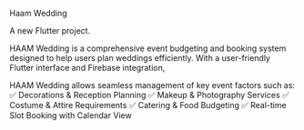 Haam Wedding 

A new Flutter project. 

 HAAM Wedding is a comprehensive event budgeting and booking system designed to help users plan weddings efficiently. With a user-friendly Flutter interface and Firebase integration,

HAAM Wedding allows seamless management of key event factors such as:
✅ Decorations & Reception Planning
✅ Makeup & Photography Services
✅ Costume & Attire Requirements 
✅ Catering & Food Budgeting 
✅ Real-time Slot Booking with Calendar View 


 
 
